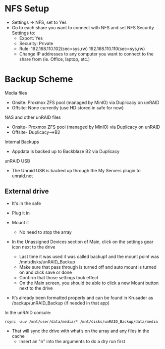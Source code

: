 
# NFS Setup #

* Settings → NFS, set to Yes
* Go to each share you want to connect with NFS and set NFS Security Settings to:
    * Export: Yes
    * Security: Private
    * Rule: 192.168.110.102(sec=sys,rw) 192.168.110.110(sec=sys,rw)
    * Change IP addresses to any computer you want to connect to the share from (ie. Office, laptop, etc.)



# Backup Scheme #

Media files

* Onsite: Proxmox ZFS pool (managed by MinIO) via Duplicacy on unRAID
* Offsite: None currently (use HD stored in safe for now)


NAS and other unRAID files

* Onsite- Proxmox ZFS pool (managed by MinIO) via Duplicacy on unRAID
* Offsite- Duplicacy-->B2


Internal Backups

* Appdata is backed up to Backblaze B2 via Duplicacy


unRAID USB

* The Unraid USB is backed up through the My Servers plugin to unraid.net




## External drive ##

* It's in the safe

* Plug it in

* Mount it
	* No need to stop the array

* In the Unassigned Devices section of Main, click on the settings gear icon next to the drive
	* Last time it was used it was called backup1 and the mount point was /mnt/disks/unRAID_Backup
	* Make sure that pass through is turned off and auto mount is turned on and click save or done
	* Confirm that those settings took effect
	* On the Main screen, you should be able to click a new Mount button next to the drive

* It’s already been formatted properly and can be found in Krusader as /backup/unRAID_Backup (if needed in that app)
    
In the unRAID console:
```
rsync -auv /mnt/user/data/media/* /mnt/disks/unRAID_Backup/data/media
```
* That will sync the drive with what’s on the array and any files in the cache
    * Insert an "n" into the arguments to do a dry run first